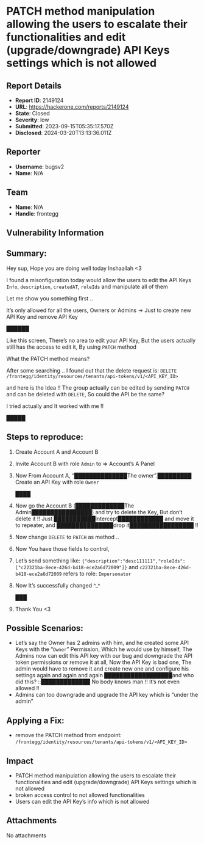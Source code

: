 # PATCH method manipulation allowing the users to escalate their functionalities and edit (upgrade/downgrade) API Keys settings which is not allowed

## Report Details
- **Report ID**: 2149124
- **URL**: https://hackerone.com/reports/2149124
- **State**: Closed
- **Severity**: low
- **Submitted**: 2023-09-15T05:35:17.570Z
- **Disclosed**: 2024-03-20T13:13:36.011Z

## Reporter
- **Username**: bugsv2
- **Name**: N/A

## Team
- **Name**: N/A
- **Handle**: frontegg

## Vulnerability Information
## Summary:

Hey sup, Hope you are doing well today Inshaallah <3

I found a misonfiguration today would allow the users to edit the API Keys `Info`, `description`, `createdAT`, `roleIds` and manipulate all of them

Let me show you something first ..

It’s only allowed for all the users, Owners or Admins → Just to create new API Key and remove API Key

██████

Like this screen, There’s no area to edit your API Key, But the users actually still has the access to edit it, By using `PATCH` method

What the PATCH method means?

After some searching .. I found out that the delete request is: `DELETE /frontegg/identity/resources/tenants/api-tokens/v1/<API_KEY_ID>`

and here is the Idea !! The group actually can be edited by sending `PATCH` and can be deleted with `DELETE`, So could the API be the same?

I tried actually and It worked with me !!

█████

## Steps to reproduce:

1. Create Account A and Account B
2. Invite Account B with role `Admin` to ⇒ Account’s A Panel
3. Now From Account A, “██████████████The owner”.█████████ Create an API Key with role `Owner`
    
    ████
    
4. Now go the Account B (█████████████The Admin████████████████) and try to delete the Key, But don’t delete it !! Just ███████████Intercept████████████ and move it to repeater, and ███████████████drop it█████████████████ !!
5. Now change `DELETE` to `PATCH` as method ..
6. Now You have those fields to control, 
7. Let’s send something like: `{"description":"desc111111","roleIds":["c22321ba-8ece-426d-b418-ece2a6d72009"]}`
and `c22321ba-8ece-426d-b418-ece2a6d72009` refers to role: `Impersonator`
8. Now It’s successfully changed ^_^
    
    ███
    
9. Thank You <3

## Possible Scenarios:

- Let’s say the Owner has 2 admins with him, and he created some API Keys with the “`Owner`” Permission, Which he would use by himself, The Admins now can edit this API key with our bug and downgrade the API token permissions or remove it at all, Now the API Key is bad one, The admin would have to remove it and create new one and configure his settings again and again and again
██████████████████and who did this? ::█████████████ No body knows man !! It’s not even allowed !!
- Admins can too downgrade and upgrade the API key which is “under the admin”

## Applying a Fix:

- remove the PATCH method from endpoint: `/frontegg/identity/resources/tenants/api-tokens/v1/<API_KEY_ID>`

## Impact

- PATCH method manipulation allowing the users to escalate their functionalities and edit (upgrade/downgrade) API Keys settings which is not allowed
- broken access control to not allowed functionalities
- Users can edit the API Key’s info which is not allowed

## Attachments
No attachments
